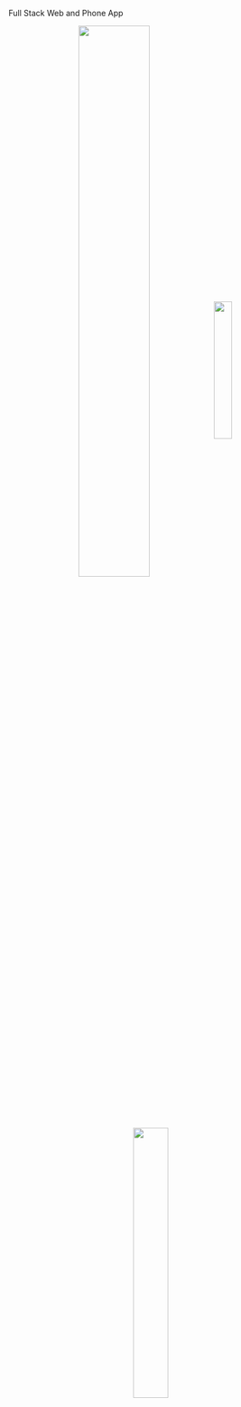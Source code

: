 
 Full Stack Web and Phone App

<p align="center">
<img align="center" src="https://user-images.githubusercontent.com/107604928/193137317-e7d18bb6-730e-4e95-81ee-7087c4ce3427.PNG" width=50% height=50% >
<img align="center" src="https://user-images.githubusercontent.com/107604928/193130916-54261ca7-2ed2-4df0-bcd1-a85bb8facdf4.jpeg" width=25% height=25% >
 <img align="center" src="https://user-images.githubusercontent.com/107604928/193137476-fcc9a91e-2ba7-41f7-8ac4-1673e14d33a6.PNG" width=35% height=35% >
</p>



